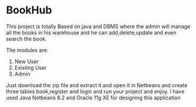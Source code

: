 # BookHub
This project is totally Based on java and DBMS where the admin will manage all the books in his warehouse and he can add,delete,update and even search the book.

The modules are:
1. New User
2. Existing User
3. Admin

Just download the zip file and extract it and open it in Netbeans and create three tables book,register and login and run your project and enjoy.
I have used Java Netbeans 8.2 and Oracle 11g XE for designing this application
